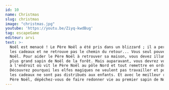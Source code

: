 ```yaml
---
id: 10
name: Christmas
slug: christmas
image: "christmas.jpg"
youtube: 'https://youtu.be/Ziyq-kwdBug'
tag: escapeGame
editeur: arvi
text: >-
  Noël est menacé ! Le Père Noël a été pris dans un blizzard ; il a perdu tous
  les cadeaux et ne retrouve pas le chemin du retour... Vous seul pouvez sauver
  Noël. Pour aider le Père Noël à retrouver sa maison, vous devez illuminer le
  plus grand sapin de Noël de la forêt. Mais auparavant, vous devrez vous rendre
  à l'endroit où vit le Père Noël au pôle Nord et tout remettre en ordre.
  Découvrez pourquoi les elfes magiques ne veulent pas travailler et pourquoi
  les cadeaux ne sont pas distribués aux enfants. Et avec le meilleur renne du
  Père Noël, dépêchez-vous de faire redonner vie au premier sapin de Noël
---
```


